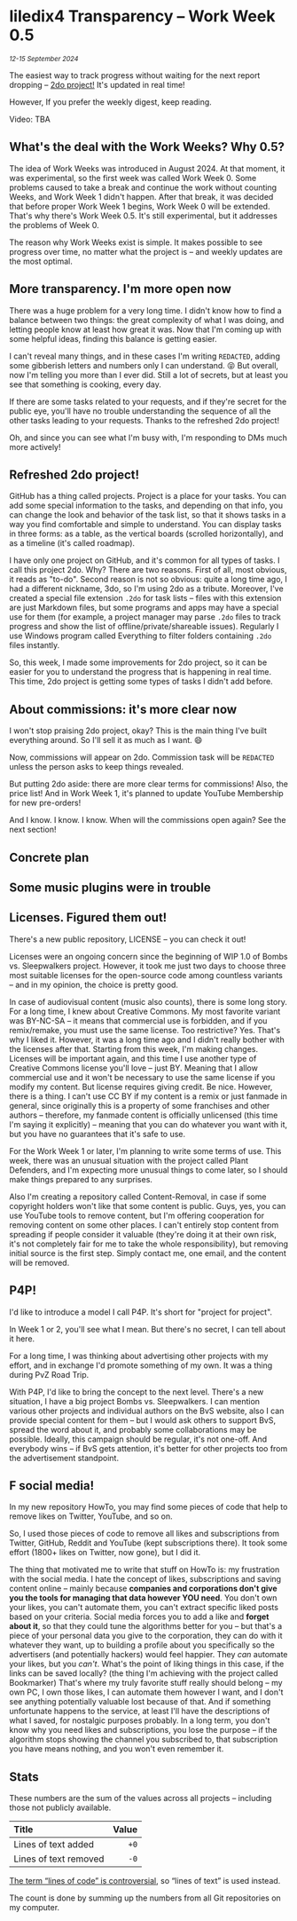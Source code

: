 # liledix4 Transparency – Work Week 0.5

*<sup>12-15 September 2024</sup>*

The easiest way to track progress without waiting for the next report dropping – [2do project!](https://github.com/users/liledix4/projects/15/views/3) It's updated in real time!

However, If you prefer the weekly digest, keep reading.

Video: TBA

## What's the deal with the Work Weeks? Why 0.5?

The idea of Work Weeks was introduced in August 2024. At that moment, it was experimental, so the first week was called Work Week 0. Some problems caused to take a break and continue the work without counting Weeks, and Work Week 1 didn't happen. After that break, it was decided that before proper Work Week 1 begins, Work Week 0 will be extended. That's why there's Work Week 0.5. It's still experimental, but it addresses the problems of Week 0.

The reason why Work Weeks exist is simple. It makes possible to see progress over time, no matter what the project is – and weekly updates are the most optimal.

## More transparency. I'm more open now

There was a huge problem for a very long time. I didn't know how to find a balance between two things: the great complexity of what I was doing, and letting people know at least how great it was. Now that I'm coming up with some helpful ideas, finding this balance is getting easier.

I can't reveal many things, and in these cases I'm writing `REDACTED`, adding some gibberish letters and numbers only I can understand. 😝 But overall, now I'm telling you more than I ever did. Still a lot of secrets, but at least you see that something is cooking, every day.

If there are some tasks related to your requests, and if they're secret for the public eye, you'll have no trouble understanding the sequence of all the other tasks leading to your requests. Thanks to the refreshed 2do project!

Oh, and since you can see what I'm busy with, I'm responding to DMs much more actively!

## Refreshed 2do project!

GitHub has a thing called projects. Project is a place for your tasks. You can add some special information to the tasks, and depending on that info, you can change the look and behavior of the task list, so that it shows tasks in a way you find comfortable and simple to understand. You can display tasks in three forms: as a table, as the vertical boards (scrolled horizontally), and as a timeline (it's called roadmap).

I have only one project on GitHub, and it's common for all types of tasks. I call this project 2do. Why? There are two reasons. First of all, most obvious, it reads as "to-do". Second reason is not so obvious: quite a long time ago, I had a different nickname, 3do, so I'm using 2do as a tribute. Moreover, I've created a special file extension `.2do` for task lists – files with this extension are just Markdown files, but some programs and apps may have a special use for them (for example, a project manager may parse `.2do` files to track progress and show the list of offline/private/shareable issues). Regularly I use Windows program called Everything to filter folders containing `.2do` files instantly.

So, this week, I made some improvements for 2do project, so it can be easier for you to understand the progress that is happening in real time. This time, 2do project is getting some types of tasks I didn't add before.

## About commissions: it's more clear now

I won't stop praising 2do project, okay? This is the main thing I've built everything around. So I'll sell it as much as I want. 😄

Now, commissions will appear on 2do. Commission task will be `REDACTED` unless the person asks to keep things revealed.

But putting 2do aside: there are more clear terms for commissions! Also, the price list! And in Work Week 1, it's planned to update YouTube Membership for new pre-orders!

And I know. I know. I know. When will the commissions open again? See the next section!

## Concrete plan

## Some music plugins were in trouble

## Licenses. Figured them out!

There's a new public repository, LICENSE – you can check it out!

Licenses were an ongoing concern since the beginning of WIP 1.0 of Bombs vs. Sleepwalkers project. However, it took me just two days to choose three most suitable licenses for the open-source code among countless variants – and in my opinion, the choice is pretty good.

In case of audiovisual content (music also counts), there is some long story. For a long time, I knew about Creative Commons. My most favorite variant was BY-NC-SA – it means that commercial use is forbidden, and if you remix/remake, you must use the same license. Too restrictive? Yes. That's why I liked it. However, it was a long time ago and I didn't really bother with the licenses after that. Starting from this week, I'm making changes. Licenses will be important again, and this time I use another type of Creative Commons license you'll love – just BY. Meaning that I allow commercial use and it won't be necessary to use the same license if you modify my content. But license requires giving credit. Be nice. However, there is a thing. I can't use CC BY if my content is a remix or just fanmade in general, since originally this is a property of some franchises and other authors – therefore, my fanmade content is officially unlicensed (this time I'm saying it explicitly) – meaning that you can do whatever you want with it, but you have no guarantees that it's safe to use.

For the Work Week 1 or later, I'm planning to write some terms of use. This week, there was an unusual situation with the project called Plant Defenders, and I'm expecting more unusual things to come later, so I should make things prepared to any surprises.

Also I'm creating a repository called Content-Removal, in case if some copyright holders won't like that some content is public. Guys, yes, you can use YouTube tools to remove content, but I'm offering cooperation for removing content on some other places. I can't entirely stop content from spreading if people consider it valuable (they're doing it at their own risk, it's not completely fair for me to take the whole responsibility), but removing initial source is the first step. Simply contact me, one email, and the content will be removed.

## P4P!

I'd like to introduce a model I call P4P. It's short for "project for project".

In Week 1 or 2, you'll see what I mean. But there's no secret, I can tell about it here.

For a long time, I was thinking about advertising other projects with my effort, and in exchange I'd promote something of my own. It was a thing during PvZ Road Trip.

With P4P, I'd like to bring the concept to the next level. There's a new situation, I have a big project Bombs vs. Sleepwalkers. I can mention various other projects and individual authors on the BvS website, also I can provide special content for them – but I would ask others to support BvS, spread the word about it, and probably some collaborations may be possible. Ideally, this campaign should be regular, it's not one-off. And everybody wins – if BvS gets attention, it's better for other projects too from the advertisement standpoint.

## F social media!

In my new repository HowTo, you may find some pieces of code that help to remove likes on Twitter, YouTube, and so on.

So, I used those pieces of code to remove all likes and subscriptions from Twitter, GitHub, Reddit and YouTube (kept subscriptions there). It took some effort (1800+ likes on Twitter, now gone), but I did it.

The thing that motivated me to write that stuff on HowTo is: my frustration with the social media. I hate the concept of likes, subscriptions and saving content online – mainly because **companies and corporations don't give you the tools for managing that data however YOU need**. You don't own your likes, you can't automate them, you can't extract specific liked posts based on your criteria. Social media forces you to add a like and **forget about it**, so that they could tune the algorithms better for you – but that's a piece of your personal data you give to the corporation, they can do with it whatever they want, up to building a profile about you specifically so the advertisers (and potentially hackers) would feel happier. They *can* automate your likes, but you *can't*. What's the point of liking things in this case, if the links can be saved locally? (the thing I'm achieving with the project called Bookmarker) That's where my truly favorite stuff really should belong – my own PC, I own those likes, I can automate them however I want, and I don't see anything potentially valuable lost because of that. And if something unfortunate happens to the service, at least I'll have the descriptions of what I saved, for nostalgic purposes probably. In a long term, you don't know why you need likes and subscriptions, you lose the purpose – if the algorithm stops showing the channel you subscribed to, that subscription you have means nothing, and you won't even remember it.

## Stats

These numbers are the sum of the values across all projects – including those not publicly available.

| Title                 | Value         |
| :-------------------- | ------------: |
| Lines of text added   | `+0`          |
| Lines of text removed | `-0`          |

[The term “lines of code” is controversial](https://en.wikipedia.org/wiki/Source_lines_of_code#Measurement_methods), so “lines of text” is used instead.

The count is done by summing up the numbers from all Git repositories on my computer.